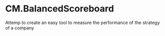 # CM.BalancedScoreboard
Attemp to create an easy tool to measure the performance of the strategy of a company
